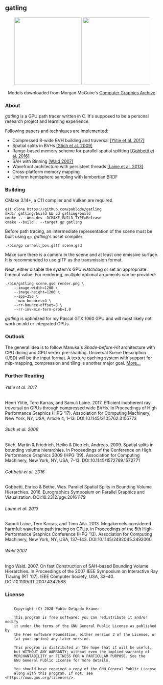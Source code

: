 
## gatling

<p align="middle">
  <a href="http://pablode.com/cornell_250k.png"><img height=220 src="http://pablode.com/cornell_250k_small.png" /></a>
  <a href="http://pablode.com/salle_100k.png"><img height=220 src="http://pablode.com/salle_100k_small.png" /></a>
</p>
<p align="middle">
  Models downloaded from Morgan McGuire's <a href="https://casual-effects.com/data">Computer Graphics Archive</a>.
</p>

### About

_gatling_ is a GPU path tracer written in C. It's supposed to be a personal research project and learning experience.

Following papers and techniques are implemented:

- Compressed 8-wide BVH building and traversal [\[Ylitie et al. 2017\]](#user-content-ylitie-et-al-2017)
- Spatial splits in BVHs [\[Stich et al. 2009\]](#user-content-stich-et-al-2009)
- Range-based memory scheme for parallel spatial splitting [\[Gobbetti et al. 2016\]](#user-content-gobbetti-et-al-2016)
- SAH with Binning [\[Wald 2007\]](#user-content-wald-2007)
- Wavefront architecture with persistent threads [\[Laine et al. 2013\]](#user-content-laine-et-al-2013)
- Cross-platform memory mapping
- Uniform hemisphere sampling with lambertian BRDF

### Building

CMake 3.14+, a C11 compiler and Vulkan are required.

```
git clone https://github.com/pablode/gatling
mkdir gatling/build && cd gatling/build
cmake .. -Wno-dev -DCMAKE_BUILD_TYPE=Release
cmake --build . --target gp gatling
```

Before path tracing, an intermediate representation of the scene must be built using `gp`, _gatling_'s asset compiler:
```
./bin/gp cornell_box.gltf scene.gsd
```

Make sure there is a camera in the scene and at least one emissive surface. It is recommended to use glTF as the transmission format.  

Next, either disable the system's GPU watchdog or set an appropriate timeout value. For rendering, multiple optional arguments can be provided:
```
./bin/gatling scene.gsd render.png \
    --image-width=1200 \
    --image-height=1200 \
    --spp=256 \
    --max-bounces=4 \
    --rr-bounce-offset=3 \
    --rr-inv-min-term-prob=1.0
```

_gatling_ is optimized for my Pascal GTX 1060 GPU and will most likely not work on old or integrated GPUs.

### Outlook

The general idea is to follow Manuka's _Shade-before-Hit_ architecture with CPU dicing and GPU vertex pre-shading. Universal Scene Description (USD) will be the input format. A texture caching system with support for mip-mapping, compression and tiling is another major goal. [More...](https://github.com/pablode/gatling/projects)

### Further Reading

###### Ylitie et al. 2017
Henri Ylitie, Tero Karras, and Samuli Laine. 2017. Efficient incoherent ray traversal on GPUs through compressed wide BVHs. In Proceedings of High Performance Graphics (HPG ’17). Association for Computing Machinery, New York, NY, USA, Article 4, 1–13. DOI:10.1145/3105762.3105773

###### Stich et al. 2009
Stich, Martin & Friedrich, Heiko & Dietrich, Andreas. 2009. Spatial splits in bounding volume hierarchies. In Proceedings of the Conference on High Performance Graphics 2009 (HPG ’09). Association for Computing Machinery, New York, NY, USA, 7–13. DOI:10.1145/1572769.1572771

###### Gobbetti et al. 2016
Gobbetti, Enrico & Bethe, Wes. Parallel Spatial Splits in Bounding Volume Hierarchies. 2016. Eurographics Symposium on Parallel Graphics and Visualization. DOI:10.2312/pgv.20161179

###### Laine et al. 2013
Samuli Laine, Tero Karras, and Timo Aila. 2013. Megakernels considered harmful: wavefront path tracing on GPUs. In Proceedings of the 5th High-Performance Graphics Conference (HPG '13). Association for Computing Machinery, New York, NY, USA, 137–143. DOI:10.1145/2492045.2492060

###### Wald 2007
Ingo Wald. 2007. On fast Construction of SAH-based Bounding Volume Hierarchies. In Proceedings of the 2007 IEEE Symposium on Interactive Ray Tracing (RT '07). IEEE Computer Society, USA, 33–40. DOI:10.1109/RT.2007.4342588

### License

```

    Copyright (C) 2020 Pablo Delgado Krämer

    This program is free software: you can redistribute it and/or modify
    it under the terms of the GNU General Public License as published by
    the Free Software Foundation, either version 3 of the License, or
    (at your option) any later version.

    This program is distributed in the hope that it will be useful,
    but WITHOUT ANY WARRANTY; without even the implied warranty of
    MERCHANTABILITY or FITNESS FOR A PARTICULAR PURPOSE. See the
    GNU General Public License for more details.

    You should have received a copy of the GNU General Public License
    along with this program. If not, see <https://www.gnu.org/licenses/>.

```

